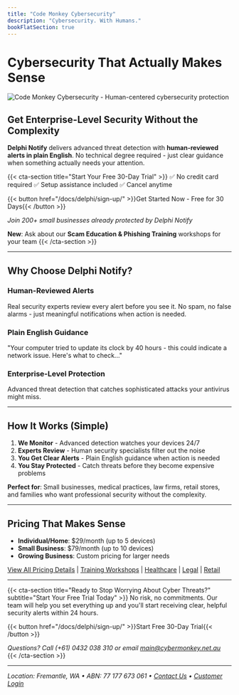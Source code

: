 ```yaml
---
title: "Code Monkey Cybersecurity"
description: "Cybersecurity. With Humans."
bookFlatSection: true
---
```


# Cybersecurity That Actually Makes Sense

![Code Monkey Cybersecurity - Human-centered cybersecurity protection](/images/cover_puppy_moni_monkey_web.jpg)

## Get Enterprise-Level Security Without the Complexity

**Delphi Notify** delivers advanced threat detection with **human-reviewed alerts in plain English**. No technical degree required - just clear guidance when something actually needs your attention.

{{< cta-section title="Start Your Free 30-Day Trial" >}}
✅ No credit card required  ✅ Setup assistance included  ✅ Cancel anytime

{{< button href="/docs/delphi/sign-up/" >}}Get Started Now - Free for 30 Days{{< /button >}}

*Join 200+ small businesses already protected by Delphi Notify*

**New**: Ask about our **Scam Education & Phishing Training** workshops for your team
{{< /cta-section >}}

---

## **Why Choose Delphi Notify?**

###  **Human-Reviewed Alerts**
Real security experts review every alert before you see it. No spam, no false alarms - just meaningful notifications when action is needed.

###  **Plain English Guidance**  
"Your computer tried to update its clock by 40 hours - this could indicate a network issue. Here's what to check..."

###  **Enterprise-Level Protection**
Advanced threat detection that catches sophisticated attacks your antivirus might miss.


---

## **How It Works (Simple)**

1. **We Monitor** - Advanced detection watches your devices 24/7
2. **Experts Review** - Human security specialists filter out the noise  
3. **You Get Clear Alerts** - Plain English guidance when action is needed
4. **You Stay Protected** - Catch threats before they become expensive problems

**Perfect for**: Small businesses, medical practices, law firms, retail stores, and families who want professional security without the complexity.

---

## **Pricing That Makes Sense**

- **Individual/Home**: $29/month (up to 5 devices)
- **Small Business**: $79/month (up to 10 devices)  
- **Growing Business**: Custom pricing for larger needs

[View All Pricing Details](/docs/pricing/) | [Training Workshops](/docs/training/) | [Healthcare](/docs/industries/healthcare/) | [Legal](/docs/industries/legal/) | [Retail](/docs/industries/retail/)

---

{{< cta-section title="Ready to Stop Worrying About Cyber Threats?" subtitle="Start Your Free Trial Today" >}}
No risk, no commitments. Our team will help you set everything up and you'll start receiving clear, helpful security alerts within 24 hours.

{{< button href="/docs/delphi/sign-up/" >}}Start Free 30-Day Trial{{< /button >}}

*Questions? Call (+61) 0432 038 310 or email [main@cybermonkey.net.au](mailto:main@cybermonkey.net.au)*
{{< /cta-section >}}

---

*Location: Fremantle, WA • ABN: 77 177 673 061 • [Contact Us](/docs/contact/) • [Customer Login](/docs/login/)*